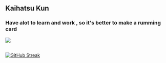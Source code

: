 ## Kaihatsu Kun 
### Have alot to learn and work , so it's better to make a rumming card 
<img src="https://file.io/JRXerDhhmfw8">
<br></br>

[![GitHub Streak](http://github-readme-streak-stats.herokuapp.com?user=ka1hatsu&theme=transparent&hide_border=true&border_radius=4.4&date_format=j%2Fn%5B%2FY%5D&card_width=600)](https://git.io/streak-stats)


 
